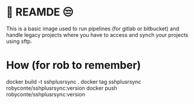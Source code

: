 # 🚧 REAMDE 😒

This is a basic image used to run pipelines (for gitlab or bitbucket) and handle
legacy projects where you have to access and synch your projects using sftp.

# How (**for rob to remember**)

docker build -t sshplusrsync .
docker tag sshplusrsync robyconte/sshplusrsync:version
docker push robyconte/sshplusrsync:version
